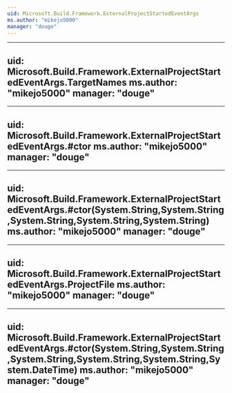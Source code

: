 ```yaml
---
uid: Microsoft.Build.Framework.ExternalProjectStartedEventArgs
ms.author: "mikejo5000"
manager: "douge"
---
```


---
uid: Microsoft.Build.Framework.ExternalProjectStartedEventArgs.TargetNames
ms.author: "mikejo5000"
manager: "douge"
---

---
uid: Microsoft.Build.Framework.ExternalProjectStartedEventArgs.#ctor
ms.author: "mikejo5000"
manager: "douge"
---

---
uid: Microsoft.Build.Framework.ExternalProjectStartedEventArgs.#ctor(System.String,System.String,System.String,System.String,System.String)
ms.author: "mikejo5000"
manager: "douge"
---

---
uid: Microsoft.Build.Framework.ExternalProjectStartedEventArgs.ProjectFile
ms.author: "mikejo5000"
manager: "douge"
---

---
uid: Microsoft.Build.Framework.ExternalProjectStartedEventArgs.#ctor(System.String,System.String,System.String,System.String,System.String,System.DateTime)
ms.author: "mikejo5000"
manager: "douge"
---
